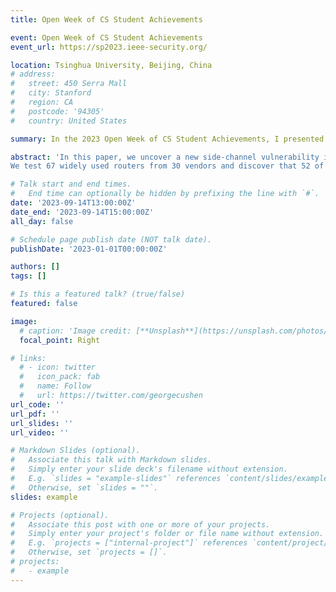 ```yaml
---
title: Open Week of CS Student Achievements

event: Open Week of CS Student Achievements
event_url: https://sp2023.ieee-security.org/

location: Tsinghua University, Beijing, China
# address:
#   street: 450 Serra Mall
#   city: Stanford
#   region: CA
#   postcode: '94305'
#   country: United States

summary: In the 2023 Open Week of CS Student Achievements, I presented our paper "Exploiting Sequence Number Leakage - TCP Hijacking in NAT-Enabled Wi-Fi Networks"

abstract: 'In this paper, we uncover a new side-channel vulnerability in the widely-used NAT port preservation strategy and an insufficient reverse path verification strategy of Wi-Fi routers, which allows an off-path attacker to infer if there is one victim client in the same network communicating with another host on the Internet using TCP. After detecting the presence of TCP connections between the victim client and the server, the attacker can evict the original NAT mapping and reconstruct a new mapping at the router by sending fake TCP packets due to the routers’ vulnerability of disabling TCP window tracking strategy, which has been faithfully implemented in most of the routers for years. In this way, the attacker can intercept TCP packets from the server and obtain the current sequence and acknowledgment numbers, which in turn allows the attacker to forcibly close the connection, poison the traffic in plain text, or reroute the server’s incoming packets to the attacker.
We test 67 widely used routers from 30 vendors and discover that 52 of them are affected by this attack. Also, we conduct an extensive measurement study on 93 real-world Wi-Fi networks. The experimental results show that 75 of these evaluated Wi-Fi networks (81%) are fully vulnerable to our attack. Our case study shows that it takes about 17.5, 19.4, and 54.5 seconds on average to terminate an SSH connection, download private files from FTP servers, and inject fake HTTP response packets with success rates of 87.4%, 82.6%, and 76.1%. We responsibly disclose the vulnerability and suggest mitigation strategies to all affected vendors and have received positive feedback, including acknowledgments, CVEs, rewards, and adoption of our suggestions.'

# Talk start and end times.
#   End time can optionally be hidden by prefixing the line with `#`.
date: '2023-09-14T13:00:00Z'
date_end: '2023-09-14T15:00:00Z'
all_day: false

# Schedule page publish date (NOT talk date).
publishDate: '2023-01-01T00:00:00Z'

authors: []
tags: []

# Is this a featured talk? (true/false)
featured: false

image:
  # caption: 'Image credit: [**Unsplash**](https://unsplash.com/photos/bzdhc5b3Bxs)'
  focal_point: Right

# links:
  # - icon: twitter
  #   icon_pack: fab
  #   name: Follow
  #   url: https://twitter.com/georgecushen
url_code: ''
url_pdf: ''
url_slides: ''
url_video: ''

# Markdown Slides (optional).
#   Associate this talk with Markdown slides.
#   Simply enter your slide deck's filename without extension.
#   E.g. `slides = "example-slides"` references `content/slides/example-slides.md`.
#   Otherwise, set `slides = ""`.
slides: example

# Projects (optional).
#   Associate this post with one or more of your projects.
#   Simply enter your project's folder or file name without extension.
#   E.g. `projects = ["internal-project"]` references `content/project/deep-learning/index.md`.
#   Otherwise, set `projects = []`.
# projects:
#   - example
---
```


<!-- {{% callout note %}}
Click on the **Slides** button above to view the built-in slides feature.
{{% /callout %}}

Slides can be added in a few ways:

- **Create** slides using Wowchemy's [_Slides_](https://wowchemy.com/docs/managing-content/#create-slides) feature and link using `slides` parameter in the front matter of the talk file
- **Upload** an existing slide deck to `static/` and link using `url_slides` parameter in the front matter of the talk file
- **Embed** your slides (e.g. Google Slides) or presentation video on this page using [shortcodes](https://wowchemy.com/docs/writing-markdown-latex/).

Further event details, including [page elements](https://wowchemy.com/docs/writing-markdown-latex/) such as image galleries, can be added to the body of this page. -->
